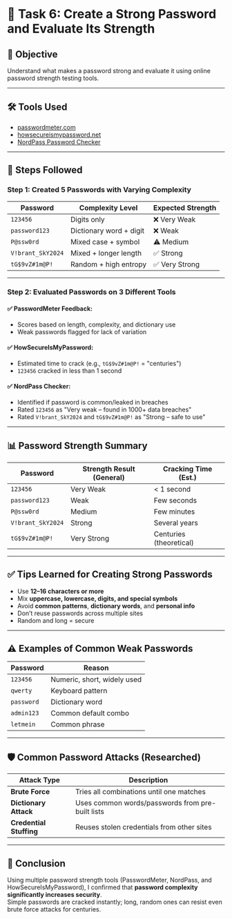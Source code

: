 # 🔐 Task 6: Create a Strong Password and Evaluate Its Strength

## 🎯 Objective
Understand what makes a password strong and evaluate it using online password strength testing tools.

---

## 🛠️ Tools Used
- [passwordmeter.com](https://www.passwordmeter.com/)
- [howsecureismypassword.net](https://howsecureismypassword.net/)
- [NordPass Password Checker](https://nordpass.com/password-strength-checker/)

---

## 🔄 Steps Followed

### Step 1: Created 5 Passwords with Varying Complexity

| Password          | Complexity Level        | Expected Strength     |
|-------------------|-------------------------|------------------------|
| `123456`          | Digits only             | ❌ Very Weak           |
| `password123`     | Dictionary word + digit | ❌ Weak                |
| `P@ssw0rd`        | Mixed case + symbol     | ⚠️ Medium              |
| `V!brant_SkY2024` | Mixed + longer length   | ✅ Strong              |
| `tG$9vZ#1m@P!`    | Random + high entropy   | ✅ Very Strong         |

---

### Step 2: Evaluated Passwords on 3 Different Tools

#### ✅ PasswordMeter Feedback:
- Scores based on length, complexity, and dictionary use
- Weak passwords flagged for lack of variation

#### ✅ HowSecureIsMyPassword:
- Estimated time to crack (e.g., `tG$9vZ#1m@P!` = "centuries")
- `123456` cracked in less than 1 second

#### ✅ NordPass Checker:
- Identified if password is common/leaked in breaches
- Rated `123456` as "Very weak – found in 1000+ data breaches"
- Rated `V!brant_SkY2024` and `tG$9vZ#1m@P!` as "Strong – safe to use"

---

## 📊 Password Strength Summary

| Password          | Strength Result (General)     | Cracking Time (Est.)       |
|-------------------|-------------------------------|-----------------------------|
| `123456`          | Very Weak                     | < 1 second                  |
| `password123`     | Weak                          | Few seconds                 |
| `P@ssw0rd`        | Medium                        | Few minutes                 |
| `V!brant_SkY2024` | Strong                        | Several years               |
| `tG$9vZ#1m@P!`    | Very Strong                   | Centuries (theoretical)     |

---

## ✅ Tips Learned for Creating Strong Passwords

- Use **12–16 characters or more**
- Mix **uppercase, lowercase, digits, and special symbols**
- Avoid **common patterns**, **dictionary words**, and **personal info**
- Don’t reuse passwords across multiple sites
- Random and long = secure

---

## ⚠️ Examples of Common Weak Passwords

| Password      | Reason                        |
|---------------|-------------------------------|
| `123456`      | Numeric, short, widely used   |
| `qwerty`      | Keyboard pattern              |
| `password`    | Dictionary word               |
| `admin123`    | Common default combo          |
| `letmein`     | Common phrase                 |

---

## 🛡️ Common Password Attacks (Researched)

| Attack Type          | Description                                              |
|----------------------|----------------------------------------------------------|
| **Brute Force**      | Tries all combinations until one matches                 |
| **Dictionary Attack**| Uses common words/passwords from pre-built lists         |
| **Credential Stuffing** | Reuses stolen credentials from other sites            |

---

## 🧠 Conclusion

Using multiple password strength tools (PasswordMeter, NordPass, and HowSecureIsMyPassword), I confirmed that **password complexity significantly increases security**.  
Simple passwords are cracked instantly; long, random ones can resist even brute force attacks for centuries.

